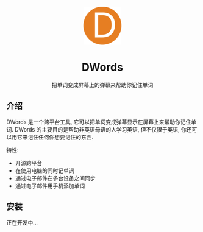 <p align="center"><img src="img/logo.svg" alt="logo" width="100"></p>
<h1 align="center">DWords</h1>
<p align="center">把单词变成屏幕上的弹幕来帮助你记住单词</p>

## 介绍

DWords 是一个跨平台工具, 它可以把单词变成弹幕显示在屏幕上来帮助你记住单词. DWords 的主要目的是帮助非英语母语的人学习英语, 但不仅限于英语, 你还可以用它来记住任何你想要记住的东西.

特性:

- 开源跨平台
- 在使用电脑的同时记单词
- 通过电子邮件在多台设备之间同步
- 通过电子邮件用手机添加单词

## 安装

正在开发中...
